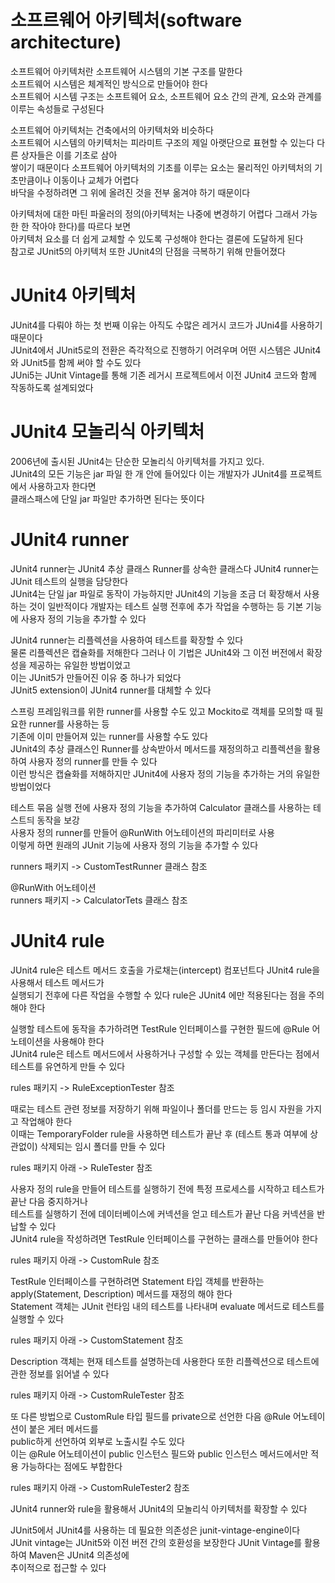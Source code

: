 # **소프르웨어 아키텍처(software architecture)**  
소프트웨어 아키텍처란 소프트웨어 시스템의 기본 구조를 말한다  
소프트웨어 시스템은 체계적인 방식으로 만들어야 한다  
소프트웨어 시스템 구조는 소프트웨어 요소, 소프트웨어 요소 간의 관계, 요소와 관계를 이루는 속성들로 구성된다  
  
소프트웨어 아키텍처는 건축에서의 아키텍처와 비슷하다  
소프트웨어 시스템의 아키텍처는 피라미트 구조의 제일 아랫단으로 표현할 수 있는다 다른 상자들은 이를 기초로 삼아  
쌓이기 때문이다 소프트웨어 아키텍처의 기초를 이루는 요소는 물리적인 아키텍처의 기초만큼이나 이동이나 교체가 어렵다  
바닥을 수정하려면 그 위에 올려진 것을 전부 옮겨야 하기 때문이다  
  
아키텍처에 대한 마틴 파울러의 정의(아키텍처는 나중에 변경하기 어렵다 그래서 가능한 한 작아야 한다)를 따르다 보면  
아키텍처 요소를 더 쉽게 교체할 수 있도록 구성해야 한다는 결론에 도달하게 된다  
참고로 JUnit5의 아키텍처 또한 JUnit4의 단점을 극복하기 위해 만들어졌다  
  
# **JUnit4 아키텍처**  
JUnit4를 다뤄야 하는 첫 번째 이유는 아직도 수많은 레거시 코드가 JUni4를 사용하기 때문이다  
JUnit4에서 JUnit5로의 전환은 즉각적으로 진행하기 어려우며 어떤 시스템은 JUnit4와 JUnit5를 함께 써야 할 수도 있다  
JUni5는 JUnit Vintage를 통해 기존 레거시 프로젝트에서 이전 JUnit4 코드와 함께 작동하도록 설계되었다  
  
# **JUnit4 모놀리식 아키텍처**  
2006년에 출시된 JUnit4는 단순한 모놀리식 아키텍처를 가지고 있다.  
JUnit4의 모든 기능은 jar 파일 한 개 안에 들어있다 이는 개발자가 JUnit4를 프로젝트에서 사용하고자 한다면  
클래스패스에 단일 jar 파일만 추가하면 된다는 뜻이다  

# **JUnit4 runner**  
JUnit4 runner는 JUnit4 추상 클래스 Runner를 상속한 클래스다 JUnit4 runner는 JUnit 테스트의 실행을 담당한다  
JUnit4는 단일 jar 파일로 동작이 가능하지만 JUnit4의 기능을 조금 더 확장해서 사용하는 것이 일반적이다
개발자는 테스트 실행 전후에 추가 작업을 수행하는 등 기본 기능에 사용자 정의 기능을 추가할 수 있다  
  
JUnit4 runner는 리플렉션을 사용하여 테스트를 확장할 수 있다  
물론 리플렉션은 캡슐화를 저해한다 그러나 이 기법은 JUnit4와 그 이전 버전에서 확장성을 제공하는 유일한 방법이었고  
이는 JUnit5가 만들어진 이유 중 하나가 되었다  
JUnit5 extension이 JUnit4 runner를 대체할 수 있다  
  
스프링 프레임워크를 위한 runner를 사용할 수도 있고 Mockito로 객체를 모의할 때 필요한 runner를 사용하는 등  
기존에 이미 만들어져 있는 runner를 사용할 수도 있다  
JUnit4의 추상 클래스인 Runner를 상속받아서 메서드를 재정의하고 리플렉션을 활용하여 사용자 정의 runner를 만들 수 있다  
이런 방식은 캡슐화를 저해하지만 JUnit4에 사용자 정의 기능을 추가하는 거의 유일한 방법이었다  
  
테스트 묶음 실행 전에 사용자 정의 기능을 추가하여 Calculator 클래스를 사용하는 테스트듸 동작을 보강  
사용자 정의 runner를 만들어 @RunWith 어노테이션의 파리미터로 사용  
이렇게 하면 원래의 JUnit 기능에 사용자 정의 기능을 추가할 수 있다   
  
runners 패키지 -> CustomTestRunner 클래스 참조  
  
@RunWith 어노테이션  
runners 패키지 -> CalculatorTets 클래스 참조  
  
# **JUnit4 rule**  
JUnit4 rule은 테스트 메서드 호출을 가로채는(intercept) 컴포넌트다 JUnit4 rule을 사용해서 테스트 메서드가  
실행되기 전후에 다른 작업을 수행할 수 있다 rule은 JUnit4 에만 적용된다는 점을 주의해야 한다  
  
실행할 테스트에 동작을 추가하려면 TestRule 인터페이스를 구현한 필드에 @Rule 어노테이션을 사용해야 한다  
JUnit4 rule은 테스트 메서드에서 사용하거나 구성할 수 있는 객체를 만든다는 점에서 테스트를 유연하게 만들 수 있다  
  
rules 패키지 -> RuleExceptionTester 참조  
  
때로는 테스트 관련 정보를 저장하기 위해 파일이나 폴더를 만드는 등 임시 자원을 가지고 작업해야 한다  
이때는 TemporaryFolder rule을 사용하면 테스트가 끝난 후 (테스트 통과 여부에 상관없이) 삭제되는 임시 폴더를 만들 수 있다  
  
rules 패키지 아래 -> RuleTester 참조  
  
사용자 정의 rule을 만들어 테스트를 실행하기 전에 특정 프로세스를 시작하고 테스트가 끝난 다음 중지하거나  
테스트를 실행하기 전에 데이터베이스에 커넥션을 얻고 테스트가 끝난 다음 커넥션을 반납할 수 있다  
JUnit4 rule을 작성하려면 TestRule 인터페이스를 구현하는 클래스를 만들어야 한다  
  
rules 패키지 아래 -> CustomRule 참조  
  
TestRule 인터페이스를 구현하려면 Statement 타입 객체를 반환하는 apply(Statement, Description) 메서드를 재정의 해야 한다  
Statement 객체는 JUnit 런타임 내의 테스트를 나타내며 evaluate 메서드로 테스트를 실행할 수 있다  
  
rules 패키지 아래 -> CustomStatement 참조  
  
Description 객체는 현재 테스트를 설명하는데 사용한다 또한 리플렉션으로 테스트에 관한 정보를 읽어낼 수 있다  
  
rules 패키지 아래 -> CustomRuleTester 참조  
  
또 다른 방법으로 CustomRule 타입 필드를 private으로 선언한 다음 @Rule 어노테이션이 붙은 게터 메서드를  
public하게 선언하여 외부로 노출시킬 수도 있다  
이는 @Rule 어노테이션이 public 인스턴스 필드와 public 인스턴스 메서드에서만 적용 가능하다는 점에도 부합한다  
  
rules 패키지 아래 -> CustomRuleTester2 참조  
  
JUnit4 runner와 rule을 활용해서 JUnit4의 모놀리식 아키텍처를 확장할 수 있다  
  
JUnit5에서 JUnit4를 사용하는 데 필요한 의존성은 junit-vintage-engine이다  
JUnit vintage는 JUnit5와 이전 버전 간의 호환성을 보장한다 JUnit Vintage를 활용하여 Maven은 JUnit4 의존성에  
추이적으로 접근할 수 있다  
  

